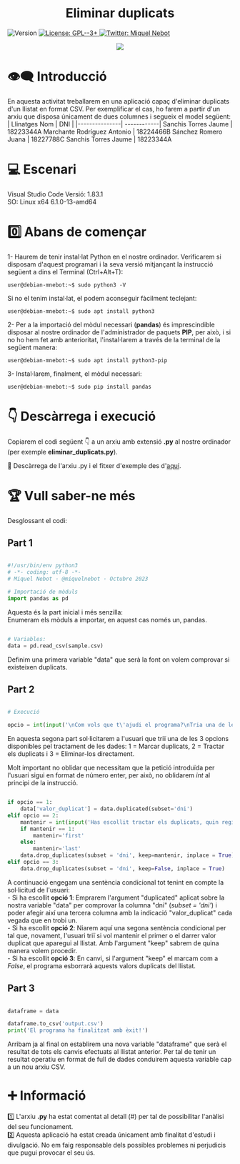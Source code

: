 <h1 align="center"><b>Eliminar duplicats</b></h1>
<p>
  <img alt="Version" src="https://img.shields.io/badge/version-1.0-blue.svg?cacheSeconds=2592000" />
  <a href="https://www.gnu.org/licenses/gpl-3.0.html" target="_blank">
    <img alt="License: GPL--3+" src="https://img.shields.io/badge/License-GPL--3+-yellow.svg" />
  </a>
  <a href="https://twitter.com/miquelnebot" target="_blank">
    <img alt="Twitter: Miquel Nebot" src="https://img.shields.io/twitter/follow/miquelnebot.svg?style=social" />
  </a>
</p>
<div align="center"><img src="https://github.com/miquelnebotaragon/endevina_numero/assets/57944755/d8f0cc43-c2b2-4202-bb0c-97c1fa3ac541"></div>


# 👁️‍🗨️ Introducció

En aquesta activitat treballarem en una aplicació capaç d'eliminar duplicats d'un llistat en format CSV. Per exemplificar el cas, ho farem a partir d'un arxiu que disposa únicament de dues columnes i segueix el model següent:  
| Llinatges Nom | DNI |
|---------------| ------------|
Sanchis Torres Jaume | 18223344A
Marchante Rodríguez Antonio | 18224466B
Sánchez Romero Juana | 18227788C
Sanchis Torres Jaume | 18223344A  


# 💻 Escenari
 
Visual Studio Code Versió: 1.83.1  
SO: Linux x64 6.1.0-13-amd64  

# 0️⃣ Abans de començar

1- Haurem de tenir instal·lat Python en el nostre ordinador. Verificarem si disposam d'aquest programari i la seva versió mitjançant la instrucció següent a dins el Terminal (Ctrl+Alt+T):

```console
user@debian-mnebot:~$ sudo python3 -V
```

Si no el tenim instal·lat, el podem aconseguir fàcilment teclejant:

```console
user@debian-mnebot:~$ sudo apt install python3
```

2- Per a la importació del mòdul necessari (**pandas**) és imprescindible disposar al nostre ordinador de l'administrador de paquets **PIP**, per això, i si no ho hem fet amb anterioritat, l'instal·larem a través de la terminal de la següent manera:

```console
user@debian-mnebot:~$ sudo apt install python3-pip
```

3- Instal·larem, finalment, el mòdul necessari:

```console
user@debian-mnebot:~$ sudo pip install pandas
```

# 👇 Descàrrega i execució

Copiarem el codi següent 👇 a un arxiu amb extensió **.py** al nostre ordinador (per exemple **eliminar_duplicats.py**).  

📝 Descàrrega de l'arxiu .py i el fitxer d'exemple des d'<a href="https://github.com/miquelnebotaragon/endevina_numero/blob/main/encerta_numero.py" target="_blank">aquí</a>.  

# 🏆 Vull saber-ne més

Desglossant el codi:

## Part 1

```python

#!/usr/bin/env python3
# -*- coding: utf-8 -*-
# Miquel Nebot · @miquelnebot · Octubre 2023

# Importació de mòduls
import pandas as pd

```

Aquesta és la part inicial i més senzilla:  
Enumeram els mòduls a importar, en aquest cas només un, pandas.

```python

# Variables:
data = pd.read_csv(sample.csv)

```

Definim una primera variable "data" que serà la font on volem comprovar si existeixen duplicats.

## Part 2  

```python

# Execució

opcio = int(input('\nCom vols que t\'ajudi el programa?\nTria una de les tres opcions següents: 1 per MARCAR duplicats || 2 per TRACTAR-LOS || 3 per ELIMINAR-LOS.\n'))

```

En aquesta segona part sol·licitarem a l'usuari que triï una de les 3 opcions disponibles pel tractament de les dades: 1 = Marcar duplicats, 2 = Tractar els duplicats i 3 = Eliminar-los directament.  

Molt important no oblidar que necessitam que la petició introduïda per l'usuari sigui en format de número enter, per això, no oblidarem *int* al principi de la instrucció.  

```python

if opcio == 1:
    data['valor_duplicat'] = data.duplicated(subset='dni')
elif opcio == 2:
    mantenir = int(input('Has escollit tractar els duplicats, quin registre vols mantenir? 1 si vols mantenir el primer || 2 per mantenir el darrer.\n'))
    if mantenir == 1:
        mantenir='first'
    else:
        mantenir='last'
    data.drop_duplicates(subset = 'dni', keep=mantenir, inplace = True)
elif opcio == 3:
    data.drop_duplicates(subset = 'dni', keep=False, inplace = True)

```

A continuació engegam una sentència condicional tot tenint en compte la sol·licitud de l'usuari:  
    - Si ha escollit **opció 1**: Emprarem l'argument "duplicated" aplicat sobre la nostra variable "data" per comprovar la columna "dni" (*subset = 'dni'*) i poder afegir així una tercera columna amb la indicació "valor_duplicat" cada vegada que en trobi un.  
    - Si ha escollit **opció 2**: Niarem aquí una segona sentència condicional per tal que, novament, l'usuari triï si vol mantenir el primer o el darrer valor duplicat que aparegui al llistat. Amb l'argument "keep" sabrem de quina manera volem procedir.  
    - Si ha escollit **opció 3**: En canvi, si l'argument "keep" el marcam com a *False*, el programa esborrarà aquests valors duplicats del llistat.

## Part 3

```python

dataframe = data

dataframe.to_csv('output.csv')
print('El programa ha finalitzat amb èxit!')

```

Arribam ja al final on establirem una nova variable "dataframe" que serà el resultat de tots els canvis efectuats al llistat anterior. Per tal de tenir un resultat operatiu en format de full de dades conduirem aquesta variable cap a un nou arxiu CSV.

# ➕ Informació

1️⃣ L'arxiu **.py** ha estat comentat al detall (#) per tal de possibilitar l'anàlisi del seu funcionament.  
2️⃣ Aquesta aplicació ha estat creada únicament amb finalitat d'estudi i divulgació. No em faig responsable dels possibles problemes ni perjudicis que pugui provocar el seu ús.
